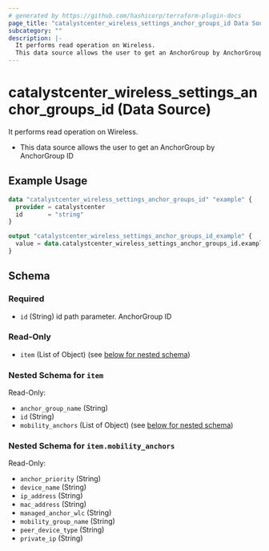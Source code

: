 ```yaml
---
# generated by https://github.com/hashicorp/terraform-plugin-docs
page_title: "catalystcenter_wireless_settings_anchor_groups_id Data Source - terraform-provider-catalystcenter"
subcategory: ""
description: |-
  It performs read operation on Wireless.
  This data source allows the user to get an AnchorGroup by AnchorGroup ID
---
```


# catalystcenter_wireless_settings_anchor_groups_id (Data Source)

It performs read operation on Wireless.

- This data source allows the user to get an AnchorGroup by AnchorGroup ID

## Example Usage

```terraform
data "catalystcenter_wireless_settings_anchor_groups_id" "example" {
  provider = catalystcenter
  id       = "string"
}

output "catalystcenter_wireless_settings_anchor_groups_id_example" {
  value = data.catalystcenter_wireless_settings_anchor_groups_id.example.item
}
```

<!-- schema generated by tfplugindocs -->
## Schema

### Required

- `id` (String) id path parameter. AnchorGroup ID

### Read-Only

- `item` (List of Object) (see [below for nested schema](#nestedatt--item))

<a id="nestedatt--item"></a>
### Nested Schema for `item`

Read-Only:

- `anchor_group_name` (String)
- `id` (String)
- `mobility_anchors` (List of Object) (see [below for nested schema](#nestedobjatt--item--mobility_anchors))

<a id="nestedobjatt--item--mobility_anchors"></a>
### Nested Schema for `item.mobility_anchors`

Read-Only:

- `anchor_priority` (String)
- `device_name` (String)
- `ip_address` (String)
- `mac_address` (String)
- `managed_anchor_wlc` (String)
- `mobility_group_name` (String)
- `peer_device_type` (String)
- `private_ip` (String)
